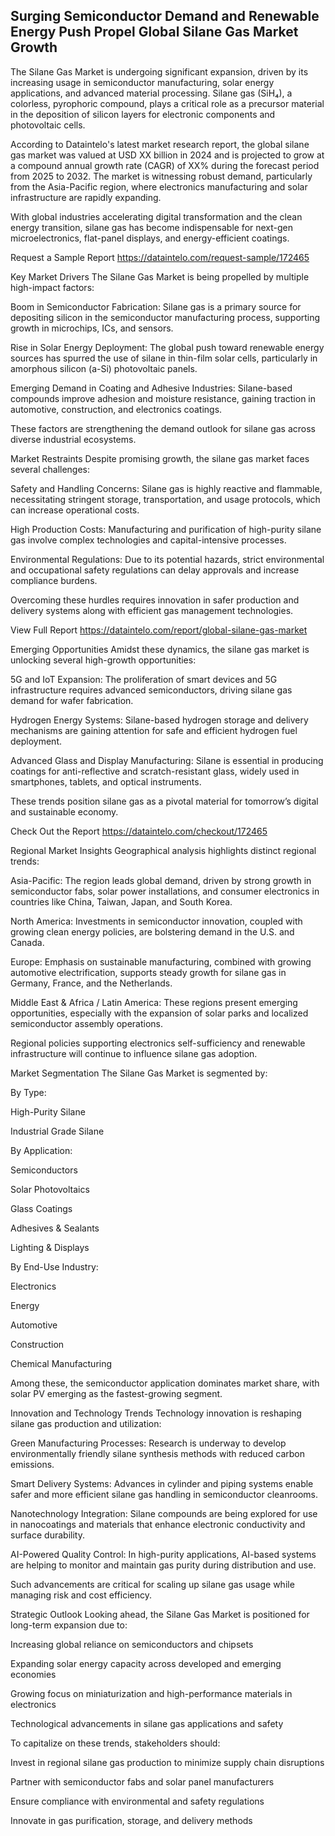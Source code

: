 ## Surging Semiconductor Demand and Renewable Energy Push Propel Global Silane Gas Market Growth

The Silane Gas Market is undergoing significant expansion, driven by its increasing usage in semiconductor manufacturing, solar energy applications, and advanced material processing. Silane gas (SiH₄), a colorless, pyrophoric compound, plays a critical role as a precursor material in the deposition of silicon layers for electronic components and photovoltaic cells.

According to Dataintelo's latest market research report, the global silane gas market was valued at USD XX billion in 2024 and is projected to grow at a compound annual growth rate (CAGR) of XX% during the forecast period from 2025 to 2032. The market is witnessing robust demand, particularly from the Asia-Pacific region, where electronics manufacturing and solar infrastructure are rapidly expanding.

With global industries accelerating digital transformation and the clean energy transition, silane gas has become indispensable for next-gen microelectronics, flat-panel displays, and energy-efficient coatings.

Request a Sample Report
https://dataintelo.com/request-sample/172465

Key Market Drivers
The Silane Gas Market is being propelled by multiple high-impact factors:

Boom in Semiconductor Fabrication: Silane gas is a primary source for depositing silicon in the semiconductor manufacturing process, supporting growth in microchips, ICs, and sensors.

Rise in Solar Energy Deployment: The global push toward renewable energy sources has spurred the use of silane in thin-film solar cells, particularly in amorphous silicon (a-Si) photovoltaic panels.

Emerging Demand in Coating and Adhesive Industries: Silane-based compounds improve adhesion and moisture resistance, gaining traction in automotive, construction, and electronics coatings.

These factors are strengthening the demand outlook for silane gas across diverse industrial ecosystems.

Market Restraints
Despite promising growth, the silane gas market faces several challenges:

Safety and Handling Concerns: Silane gas is highly reactive and flammable, necessitating stringent storage, transportation, and usage protocols, which can increase operational costs.

High Production Costs: Manufacturing and purification of high-purity silane gas involve complex technologies and capital-intensive processes.

Environmental Regulations: Due to its potential hazards, strict environmental and occupational safety regulations can delay approvals and increase compliance burdens.

Overcoming these hurdles requires innovation in safer production and delivery systems along with efficient gas management technologies.

View Full Report
https://dataintelo.com/report/global-silane-gas-market

Emerging Opportunities
Amidst these dynamics, the silane gas market is unlocking several high-growth opportunities:

5G and IoT Expansion: The proliferation of smart devices and 5G infrastructure requires advanced semiconductors, driving silane gas demand for wafer fabrication.

Hydrogen Energy Systems: Silane-based hydrogen storage and delivery mechanisms are gaining attention for safe and efficient hydrogen fuel deployment.

Advanced Glass and Display Manufacturing: Silane is essential in producing coatings for anti-reflective and scratch-resistant glass, widely used in smartphones, tablets, and optical instruments.

These trends position silane gas as a pivotal material for tomorrow’s digital and sustainable economy.

Check Out the Report
https://dataintelo.com/checkout/172465

Regional Market Insights
Geographical analysis highlights distinct regional trends:

Asia-Pacific: The region leads global demand, driven by strong growth in semiconductor fabs, solar power installations, and consumer electronics in countries like China, Taiwan, Japan, and South Korea.

North America: Investments in semiconductor innovation, coupled with growing clean energy policies, are bolstering demand in the U.S. and Canada.

Europe: Emphasis on sustainable manufacturing, combined with growing automotive electrification, supports steady growth for silane gas in Germany, France, and the Netherlands.

Middle East & Africa / Latin America: These regions present emerging opportunities, especially with the expansion of solar parks and localized semiconductor assembly operations.

Regional policies supporting electronics self-sufficiency and renewable infrastructure will continue to influence silane gas adoption.

Market Segmentation
The Silane Gas Market is segmented by:

By Type:

High-Purity Silane

Industrial Grade Silane

By Application:

Semiconductors

Solar Photovoltaics

Glass Coatings

Adhesives & Sealants

Lighting & Displays

By End-Use Industry:

Electronics

Energy

Automotive

Construction

Chemical Manufacturing

Among these, the semiconductor application dominates market share, with solar PV emerging as the fastest-growing segment.

Innovation and Technology Trends
Technology innovation is reshaping silane gas production and utilization:

Green Manufacturing Processes: Research is underway to develop environmentally friendly silane synthesis methods with reduced carbon emissions.

Smart Delivery Systems: Advances in cylinder and piping systems enable safer and more efficient silane gas handling in semiconductor cleanrooms.

Nanotechnology Integration: Silane compounds are being explored for use in nanocoatings and materials that enhance electronic conductivity and surface durability.

AI-Powered Quality Control: In high-purity applications, AI-based systems are helping to monitor and maintain gas purity during distribution and use.

Such advancements are critical for scaling up silane gas usage while managing risk and cost efficiency.

Strategic Outlook
Looking ahead, the Silane Gas Market is positioned for long-term expansion due to:

Increasing global reliance on semiconductors and chipsets

Expanding solar energy capacity across developed and emerging economies

Growing focus on miniaturization and high-performance materials in electronics

Technological advancements in silane gas applications and safety

To capitalize on these trends, stakeholders should:

Invest in regional silane gas production to minimize supply chain disruptions

Partner with semiconductor fabs and solar panel manufacturers

Ensure compliance with environmental and safety regulations

Innovate in gas purification, storage, and delivery methods
